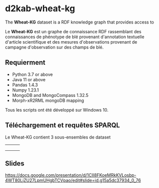 ﻿# d2kab-wheat-kg
The **Wheat-KG** dataset is a RDF knowledge graph that provides access to 

Le **Wheat-KG** est un graphe de connaissance RDF rassemblant des connaissances de phénotype de blé provenant d'annotation textuelle d'article scientifique et des mesures d'observations provenant de campagne d'observation sur des champs de blé.

## Requierment
- Python 3.7 or above
- Java 11 or above
- Pandas 1.4.3
- Numpy 1.23.1
- MongoDB and MongoCompass 1.32.5
- Morph-xR2RML mongoDB mapping

Tous les scripts ont été développé sur Windows 10.



## Téléchargement et requêtes SPARQL

Le Wheat-KG contient 3 sous-ensembles de dataset

|      |      |      |
| ---- | ---- | ---- |
|      |      |      |
|      |      |      |
|      |      |      |



## Slides
https://docs.google.com/presentation/d/1CII8FKoeMRkKVLosbp-4WT80LjZU27LpmUHgbTCVpao/edit#slide=id.g15a5dc37934_0_76
